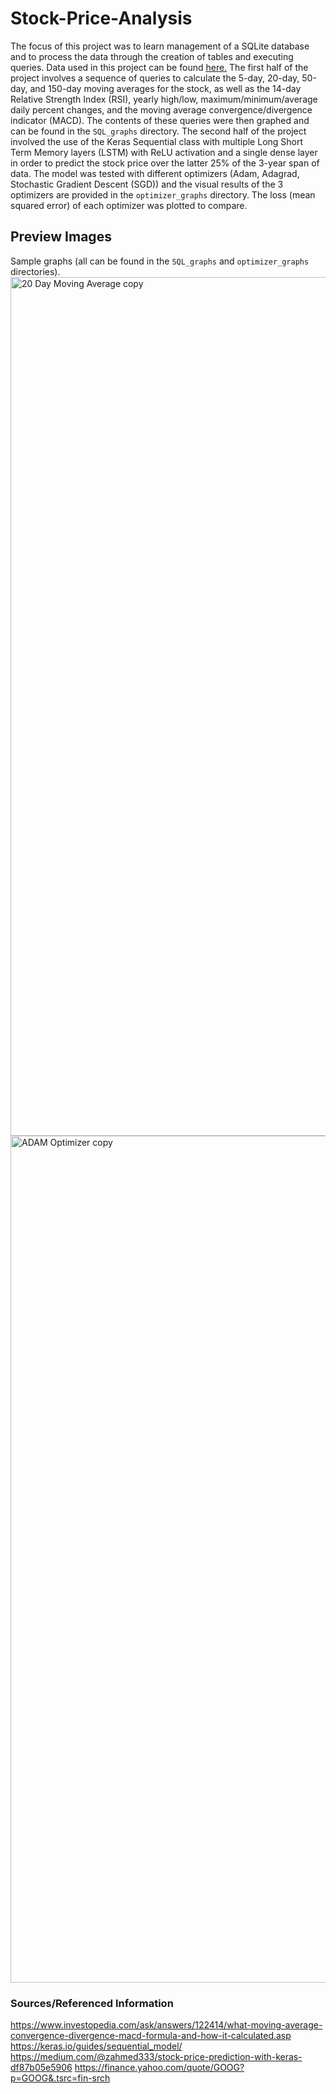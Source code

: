 # Stock-Price-Analysis
The focus of this project was to learn management of a SQLite database and to process the data through the creation of tables and executing queries. Data used in this project can be found [here.](https://finance.yahoo.com/quote/GOOG?p=GOOG&.tsrc=fin-srch) The first half of the project involves a sequence of queries to calculate the 5-day, 20-day, 50-day, and 150-day moving averages for the stock, as well as the 14-day Relative Strength Index (RSI), yearly high/low, maximum/minimum/average daily percent changes, and the moving average convergence/divergence indicator (MACD). The contents of these queries were then graphed and can be found in the `SQL_graphs` directory. The second half of the project involved the use of the Keras Sequential class with multiple Long Short Term Memory layers (LSTM) with ReLU activation and a single dense layer in order to predict the stock price over the latter 25% of the 3-year span of data. The model was tested with different optimizers (Adam, Adagrad, Stochastic Gradient Descent (SGD)) and the visual results of the 3 optimizers are provided in the `optimizer_graphs` directory. The loss (mean squared error) of each optimizer was plotted to compare. 
## Preview Images
Sample graphs (all can be found in the `SQL_graphs` and `optimizer_graphs` directories).
<img width="1374" alt="20 Day Moving Average copy" src="https://github.com/mlynch019/Stock-Price-Analysis/assets/113787390/1493dd64-86fc-49b6-b543-015908858fe4">
<img width="1355" alt="ADAM Optimizer copy" src="https://github.com/mlynch019/Stock-Price-Analysis/assets/113787390/7abecc8d-d208-44fd-a91b-e5cdaaefa1bb">

### Sources/Referenced Information

https://www.investopedia.com/ask/answers/122414/what-moving-average-convergence-divergence-macd-formula-and-how-it-calculated.asp 
https://keras.io/guides/sequential_model/ 
https://medium.com/@zahmed333/stock-price-prediction-with-keras-df87b05e5906
https://finance.yahoo.com/quote/GOOG?p=GOOG&.tsrc=fin-srch 